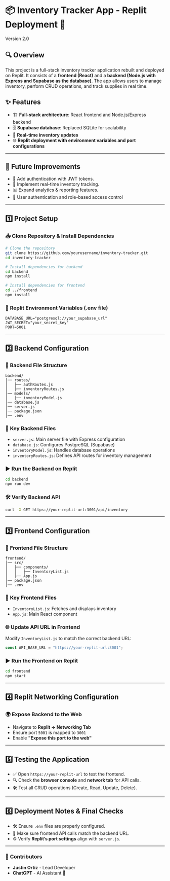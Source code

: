 # 📦 Inventory Tracker App - Replit Deployment 🚀
Version 2.0

## 🔍 Overview

This project is a full-stack inventory tracker application rebuilt and deployed on Replit. It consists of a **frontend (React)** and a **backend (Node.js with Express and Supabase as the database)**. The app allows users to manage inventory, perform CRUD operations, and track supplies in real time.

## ✨ Features

- 🏗 **Full-stack architecture**: React frontend and Node.js/Express backend
- 🗄 **Supabase database**: Replaced SQLite for scalability
- 🔄 **Real-time inventory updates**
- 🌐 **Replit deployment with environment variables and port configurations**

---

## 🚀 **Future Improvements**

- 🔐 Add authentication with JWT tokens.
- 📡 Implement real-time inventory tracking.
- 📊 Expand analytics & reporting features.
- 👥 User authentication and role-based access control

---

## 1️⃣ **Project Setup**

### 📥 **Clone Repository & Install Dependencies**

```sh
# Clone the repository
git clone https://github.com/yourusername/inventory-tracker.git
cd inventory-tracker

# Install dependencies for backend
cd backend
npm install

# Install dependencies for frontend
cd ../frontend
npm install
```

### 🔑 **Replit Environment Variables (.env file)**

```env
DATABASE_URL="postgresql://your_supabase_url"
JWT_SECRET="your_secret_key"
PORT=5001
```

---

## 2️⃣ **Backend Configuration**

### 📂 **Backend File Structure**

```
backend/
│── routes/
│   ├── authRoutes.js
│   ├── inventoryRoutes.js
│── models/
│   ├── inventoryModel.js
│── database.js
│── server.js
│── package.json
│── .env
```

### 🔑 **Key Backend Files**

- `server.js`: Main server file with Express configuration
- `database.js`: Configures PostgreSQL (Supabase)
- `inventoryModel.js`: Handles database operations
- `inventoryRoutes.js`: Defines API routes for inventory management

### ▶️ **Run the Backend on Replit**

```sh
cd backend
npm run dev
```

### 🛠 **Verify Backend API**

```sh
curl -X GET https://your-replit-url:3001/api/inventory
```

---

## 3️⃣ **Frontend Configuration**

### 📂 **Frontend File Structure**

```
frontend/
│── src/
│   ├── components/
│   │   ├── InventoryList.js
│   ├── App.js
│── package.json
│── .env
```

### 🔑 **Key Frontend Files**

- `InventoryList.js`: Fetches and displays inventory
- `App.js`: Main React component

### 🌐 **Update API URL in Frontend**

Modify `InventoryList.js` to match the correct backend URL:

```js
const API_BASE_URL = "https://your-replit-url:3001";
```

### ▶️ **Run the Frontend on Replit**

```sh
cd frontend
npm start
```

---

## 4️⃣ **Replit Networking Configuration**

### 🌍 **Expose Backend to the Web**

- Navigate to **Replit → Networking Tab**
- Ensure port `5001` is mapped to `3001`
- Enable **"Expose this port to the web"**

---

## 5️⃣ **Testing the Application**

- ✅ Open `https://your-replit-url` to test the frontend.
- 🔍 Check the **browser console** and **network tab** for API calls.
- 🛠 Test all CRUD operations (Create, Read, Update, Delete).

---

## 6️⃣ **Deployment Notes & Final Checks**

- 🛠 Ensure `.env` files are properly configured.
- 🔗 Make sure frontend API calls match the backend URL.
- ⚙️ Verify **Replit’s port settings** align with `server.js`.

---

### 👥 **Contributors**

- **Justin Ortiz** - Lead Developer
- **ChatGPT** - AI Assistant 🤖
